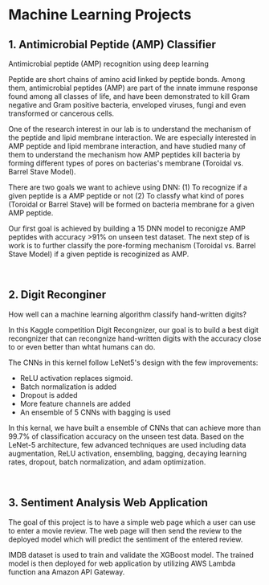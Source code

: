 # Machine Learning Projects

## 1. Antimicrobial Peptide (AMP) Classifier

Antimicrobial peptide (AMP) recognition using deep learning

Peptide are short chains of amino acid linked by peptide bonds. Among them, antimicrobial peptides (AMP) are part of the innate immune response found among all classes of life, and have been demonstrated to kill Gram negative and Gram positive bacteria, enveloped viruses, fungi and even transformed or cancerous cells.

One of the research interest in our lab is to understand the mechanism of the peptide and lipid membrane interaction. We are especially interested in AMP peptide and lipid membrane interaction, and have studied many of them to understand the mechanism how AMP peptides kill bacteria by forming different types of pores on bacterias's membrane (Toroidal vs. Barrel Stave Model).

There are two goals we want to achieve using DNN:
(1) To recognize if a given peptide is a AMP peptide or not
(2) To classfy what kind of pores (Toroidal or Barrel Stave) will be formed on bacteria membrane for a given AMP peptide. 

Our first goal is achieved by building a 15 DNN model to reconigze AMP peptides with accuracy >91% on unseen test dataset. The next step of is work is to further classify the pore-forming mechanism (Toroidal vs. Barrel Stave Model) if a given peptide is recoginized as AMP.

<br>

## 2. Digit Reconginer


How well can a machine learning algorithm classify hand-written digits?

In this Kaggle competition Digit Recongnizer, our goal is to build a best digit recongnizer that can recongnize hand-written digits with the accuracy close to or even better than whtat humans can do.

The CNNs in this kernel follow LeNet5's design with the few improvements:

- ReLU activation replaces sigmoid.
- Batch normalization is added
- Dropout is added
- More feature channels are added
- An ensemble of 5 CNNs with bagging is used

In this kernal, we have built a ensemble of CNNs that can achieve more than 99.7% of classification accuracy on the unseen test data. Based on the LeNet-5 architecture, few advanced techniques are used including data augmentation, ReLU activation, ensembling, bagging, decaying learning rates, dropout, batch normalization, and adam optimization.

<br>

## 3. Sentiment Analysis Web Application

The goal of this project is to have a simple web page which a user can use to enter a movie review. The web page will then send the review to the deployed model which will predict the sentiment of the entered review. 

IMDB dataset is used to train and validate the XGBoost model. The trained model is then deployed for web application by utilizing AWS Lambda function ana Amazon API Gateway.  

<br>
